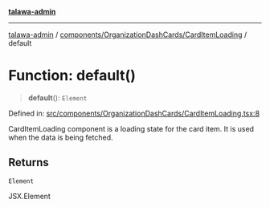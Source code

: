 [**talawa-admin**](../../../../README.md)

***

[talawa-admin](../../../../README.md) / [components/OrganizationDashCards/CardItemLoading](../README.md) / default

# Function: default()

> **default**(): `Element`

Defined in: [src/components/OrganizationDashCards/CardItemLoading.tsx:8](https://github.com/bint-Eve/talawa-admin/blob/bb9ac170c0ec806cc5423650a66bbe110c3af5d9/src/components/OrganizationDashCards/CardItemLoading.tsx#L8)

CardItemLoading component is a loading state for the card item. It is used when the data is being fetched.

## Returns

`Element`

JSX.Element
